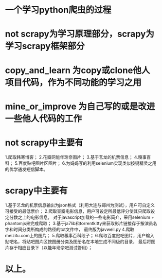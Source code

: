 # 一个学习python爬虫的过程
# not scrapy为学习原理部分，scrapy为学习scrapy框架部分
# copy_and_learn 为copy或clone他人项目代码，作为不同功能的学习之用
# mine_or_improve 为自己写的或是改进一些他人代码的工作
# not scrapy中主要有
1.爬取韩寒博客；
2.花瓣网能年玲奈图片；
3.基于艺龙的机票信息；
4.糗事百科；
5.百度贴吧图片区图片；
6.为妈妈写的利用selenium实现类似按键精灵之用的优学通发短信脚本。
# scrapy中主要有
1.基于艺龙的机票信息输出为json格式（利用大连与郑州为测试），用户可自定义可接受的最低票价；
2.爬取豆瓣电影信息，用户可设定所最低评分使其只爬取设定分数之上的电影信息，
  对于javascript加载的一些电影简介，采用selenium + phantomjs来完成爬取；
3.基于ja7lib和torrentkitty来获取影片链接存于按演员名字和时间分类所构成的路径的txt文件中，
  最终版为javwell.py
4.爬取meizitu.com上的图片；
5.爬取糗事百科段子；
6.爬取百度贴吧图片，用户输入贴吧名，将贴吧图片区按图册分类及图册名在本地生成不同级的目录，
  最后将图片存于相应目录下（以能年玲奈吧测试管用）；
# 以上。
